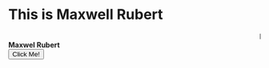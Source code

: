 
<!DOCTYPE html>
<html>
<head>
<title>Page Title</title>
</head>
<body>

<h1>This is Maxwell Rubert</h1>
<marquee>I'm from Kanyakumari, I am glad to learn front end developmentrn!</marquee>
<b>Maxwel Rubert</b><br>
<button href="https://drive.google.com/file/d/1ljO1ddHOFR9W1S_IQy3WLqvA2bDo5ewo/view?usp=drivesdk">Click Me!</button>
</body>
</html>

